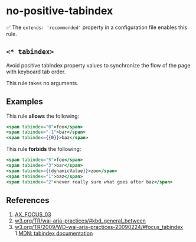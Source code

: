 # no-positive-tabindex

:white_check_mark: The `extends: 'recommended'` property in a configuration file enables this rule.

## `<* tabindex>`

Avoid positive tabIndex property values to synchronize the flow of the page with keyboard tab order.

This rule takes no arguments.

## Examples

This rule **allows** the following:

```hbs
<span tabindex="0">foo</span>
<span tabindex="-1">bar</span>
<span tabindex={{0}}>baz</span>
```

This rule **forbids** the following:

```hbs
<span tabindex="5">foo</span>
<span tabindex="3">bar</span>
<span tabindex={{dynamicValue}}>zoo</span>
<span tabindex="1">baz</span>
<span tabindex="2">never really sure what goes after baz</span>
```

## References

1. [AX_FOCUS_03](https://github.com/GoogleChrome/accessibility-developer-tools/wiki/Audit-Rules#ax_focus_03)
1. [w3.org/TR/wai-aria-practices/#kbd_general_between](https://www.w3.org/TR/wai-aria-practices/#kbd_general_between)
1. [w3.org/TR/2009/WD-wai-aria-practices-20090224/#focus_tabindex](https://www.w3.org/TR/2009/WD-wai-aria-practices-20090224/#focus_tabindex)
1.[MDN: tabindex documentation](https://developer.mozilla.org/en-US/docs/Web/HTML/Global_attributes/tabindex)
